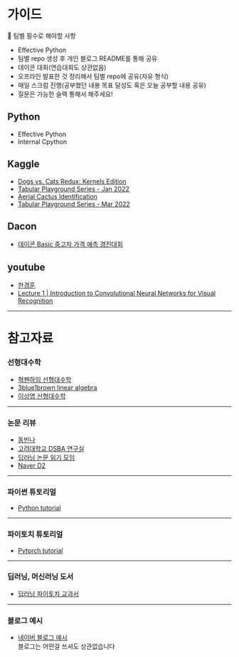 # 가이드

🚨 팀별 필수로 해야할 사항
- Effective Python
- 팀별 repo 생성 후 개인 블로그 README를 통해 공유
- 데이콘 대회(연습대회도 상관없음)
- 오프라인 발표한 것 정리해서 팀별 repo에 공유(자유 형식)
- 매일 스크럼 진행(공부했던 내용 목표 달성도 혹은 오늘 공부할 내용 공유)
- 질문은 가능한 슬랙 통해서 해주세요!

## Python
- Effective Python   
- Internal Cpython

## Kaggle   
- [Dogs vs. Cats Redux: Kernels Edition](https://www.kaggle.com/competitions/dogs-vs-cats-redux-kernels-edition/data)
- [Tabular Playground Series - Jan 2022](https://www.kaggle.com/competitions/tabular-playground-series-jan-2022)
- [Aerial Cactus Identification](https://www.kaggle.com/competitions/aerial-cactus-identification/overview)
- [Tabular Playground Series - Mar 2022](https://www.kaggle.com/competitions/tabular-playground-series-mar-2022)

## Dacon
- [데이콘 Basic 중고차 가격 예측 경진대회](https://dacon.io/competitions/official/235901/overview/description)

## youtube
- [한경훈](https://www.youtube.com/@SlowAI)
- [Lecture 1 | Introduction to Convolutional Neural Networks for Visual Recognition](https://youtu.be/vT1JzLTH4G4)

---
# 참고자료

### 선형대수학
- [혁펜하임 선형대수학](https://youtube.com/playlist?list=PL_iJu012NOxdZDxoGsYidMf2_bERIQaP0)
- [3blue1brown linear algebra](https://youtube.com/playlist?list=PLZHQObOWTQDPD3MizzM2xVFitgF8hE_ab)
- [이상엽 선형대수학](https://youtube.com/playlist?list=PL127T2Zu76FuVMq1UQnZv9SG-GFIdZfLg)
---
### 논문 리뷰
- [동빈나](https://www.youtube.com/@dongbinna)
- [고려대학교 DSBA 연구실](https://www.youtube.com/@dsba2979)
- [딥러닝 논문 읽기 모임](https://www.youtube.com/@user-ow3gm9zd1b)
- [Naver D2](https://www.youtube.com/@naverd2848)
---
### 파이썬 튜토리얼
- [Python tutorial](https://www.youtube.com/watch?v=kWiCuklohdY)
---
### 파이토치 튜토리얼
- [Pytorch tutorial](https://www.youtube.com/watch?v=2S1dgHpqCdk&list=PLhhyoLH6IjfxeoooqP9rhU3HJIAVAJ3Vz)
---
### 딥러닝, 머신러닝 도서
- [딥러닝 파이토치 교과서](https://www.aladin.co.kr/shop/wproduct.aspx?ItemId=289661077)
---
### 블로그 예시
- [네이버 블로그 예시](https://blog.naver.com/bshlab671)   
블로그는 어떤걸 쓰셔도 상관없습니다
